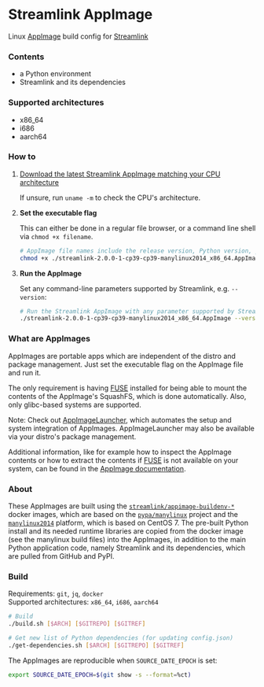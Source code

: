 Streamlink AppImage
====

Linux [AppImage][appimage] build config for [Streamlink][streamlink]

### Contents

- a Python environment
- Streamlink and its dependencies

### Supported architectures

- x86_64
- i686
- aarch64

### How to

1. [Download the latest Streamlink AppImage matching your CPU architecture][releases]

   If unsure, run `uname -m` to check the CPU's architecture.

2. **Set the executable flag**

   This can either be done in a regular file browser, or a command line shell via `chmod +x filename`.

   ```bash
   # AppImage file names include the release version, Python version, platform name and CPU architecture
   chmod +x ./streamlink-2.0.0-1-cp39-cp39-manylinux2014_x86_64.AppImage
   ```

3. **Run the AppImage**

   Set any command-line parameters supported by Streamlink, e.g. `--version`:

   ```bash
   # Run the Streamlink AppImage with any parameter supported by Streamlink
   ./streamlink-2.0.0-1-cp39-cp39-manylinux2014_x86_64.AppImage --version
   ```

### What are AppImages

AppImages are portable apps which are independent of the distro and package management. Just set the executable flag on the AppImage file and run it.

The only requirement is having [FUSE][appimage-fuse] installed for being able to mount the contents of the AppImage's SquashFS, which is done automatically. Also, only glibc-based systems are supported.

Note: Check out [AppImageLauncher][appimagelauncher], which automates the setup and system integration of AppImages. AppImageLauncher may also be available via your distro's package management.

Additional information, like for example how to inspect the AppImage contents or how to extract the contents if [FUSE][appimage-fuse] is not available on your system, can be found in the [AppImage documentation][appimage-documentation].

### About

These AppImages are built using the [`streamlink/appimage-buildenv-*`][streamlink-appimage-buildenv] docker images, which are based on the [`pypa/manylinux`][manylinux] project and the [`manylinux2014`][manylinux2014] platform, which is based on CentOS 7. The pre-built Python install and its needed runtime libraries are copied from the docker image (see the manylinux build files) into the AppImages, in addition to the main Python application code, namely Streamlink and its dependencies, which are pulled from GitHub and PyPI.

### Build

Requirements: `git`, `jq`, `docker`  
Supported architectures: `x86_64`, `i686`, `aarch64`

```bash
# Build
./build.sh [$ARCH] [$GITREPO] [$GITREF]

# Get new list of Python dependencies (for updating config.json)
./get-dependencies.sh [$ARCH] [$GITREPO] [$GITREF]
```

The AppImages are reproducible when `SOURCE_DATE_EPOCH` is set:

```bash
export SOURCE_DATE_EPOCH=$(git show -s --format=%ct)
```


[appimage]: https://appimage.org/
[appimage-documentation]: https://docs.appimage.org/user-guide/run-appimages.html
[appimage-fuse]: https://docs.appimage.org/user-guide/troubleshooting/fuse.html
[streamlink]: https://github.com/streamlink/streamlink
[streamlink-appimage-buildenv]: https://github.com/streamlink/appimage-buildenv
[releases]: https://github.com/streamlink/streamlink-appimage/releases
[appimagelauncher]: https://github.com/TheAssassin/AppImageLauncher
[manylinux]: https://github.com/pypa/manylinux
[manylinux2014]: https://github.com/pypa/manylinux#manylinux2014-centos-7-based
